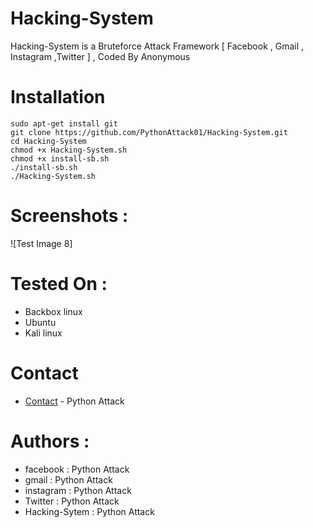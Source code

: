 # Hacking-System
Hacking-System is a Bruteforce Attack Framework [ Facebook , Gmail , Instagram ,Twitter ] , Coded By Anonymous
# Installation
```
sudo apt-get install git
git clone https://github.com/PythonAttack01/Hacking-System.git
cd Hacking-System
chmod +x Hacking-System.sh
chmod +x install-sb.sh
./install-sb.sh
./Hacking-System.sh
```
# Screenshots :
![Test Image 8]
# Tested On :
* Backbox linux
* Ubuntu 
* Kali linux
# Contact
* [Contact](https://www.facebook.com/ouerghi.belahsan) - Python Attack
# Authors :
* facebook  : Python Attack
* gmail     : Python Attack
* instagram : Python Attack
* Twitter   : Python Attack
* Hacking-Sytem : Python Attack
